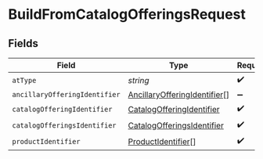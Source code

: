 # BuildFromCatalogOfferingsRequest


## Fields

| Field                                                                               | Type                                                                                | Required                                                                            | Description                                                                         | Example                                                                             |
| ----------------------------------------------------------------------------------- | ----------------------------------------------------------------------------------- | ----------------------------------------------------------------------------------- | ----------------------------------------------------------------------------------- | ----------------------------------------------------------------------------------- |
| `atType`                                                                            | *string*                                                                            | :heavy_check_mark:                                                                  | N/A                                                                                 | BuildFromCatalogOfferingsRequestAir                                                 |
| `ancillaryOfferingIdentifier`                                                       | [AncillaryOfferingIdentifier](../../models/shared/ancillaryofferingidentifier.md)[] | :heavy_minus_sign:                                                                  | N/A                                                                                 |                                                                                     |
| `catalogOfferingIdentifier`                                                         | [CatalogOfferingIdentifier](../../models/shared/catalogofferingidentifier.md)       | :heavy_check_mark:                                                                  | N/A                                                                                 |                                                                                     |
| `catalogOfferingsIdentifier`                                                        | [CatalogOfferingsIdentifier](../../models/shared/catalogofferingsidentifier.md)     | :heavy_check_mark:                                                                  | N/A                                                                                 |                                                                                     |
| `productIdentifier`                                                                 | [ProductIdentifier](../../models/shared/productidentifier.md)[]                     | :heavy_check_mark:                                                                  | N/A                                                                                 | p1                                                                                  |